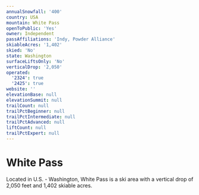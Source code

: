 ```yaml
---
annualSnowfall: '400'
country: USA
mountain: White Pass
openToPublic: 'Yes'
owner: Independent
passAffiliations: 'Indy, Powder Alliance'
skiableAcres: '1,402'
skied: 'No'
state: Washington
surfaceLiftsOnly: 'No'
verticalDrop: '2,050'
operated:
  '2324': true
  '2425': true
website: ''
elevationBase: null
elevationSummit: null
trailCount: null
trailPctBeginner: null
trailPctIntermediate: null
trailPctAdvanced: null
liftCount: null
trailPctExpert: null
---
```



# White Pass

Located in U.S. - Washington, White Pass is a ski area with a vertical drop of 2,050 feet and 1,402 skiable acres.
